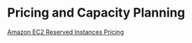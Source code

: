 # Pricing and Capacity Planning

[Amazon EC2 Reserved Instances Pricing](https://aws.amazon.com/ec2/pricing/reserved-instances/pricing/)
